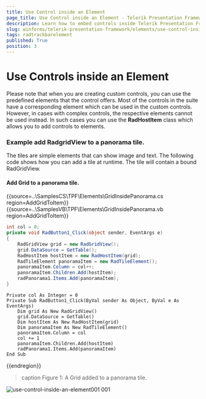 ```yaml
---
title: Use Control inside an Element
page_title: Use Control inside an Element - Telerik Presentation Framework
description: Learn how to embed controls inside Telerik Presentation Framework elements for flexible and modern WinForms UI layouts.
slug: winforms/telerik-presentation-framework/elements/use-control-inside-an-element
tags: radtrackbarelement
published: True
position: 3
---
```


# Use Controls inside an Element

Please note that when you are creating custom controls, you can use the predefined elements that the control offers. Most of the controls in the suite have a corresponding element which can be used in the custom controls. However, in cases with complex controls, the respective elements cannot be used instead. In such cases you can use the __RadHostItem__  class which allows you to add controls to elements. 

### Example add RadgridView to a panorama tile.

The tiles are simple elements that can show image and text. The following code shows how you can add a tile at runtime. The tile will contain a bound RadGridView.

#### Add Grid to a panorama tile.

{{source=..\SamplesCS\TPF\Elements\GridInsidePanorama.cs region=AddGridToItem}} 
{{source=..\SamplesVB\TPF\Elements\GridInsidePanorama.vb region=AddGridToItem}}
````C#
int col = 0;
private void RadButton1_Click(object sender, EventArgs e)
{
    RadGridView grid = new RadGridView();
    grid.DataSource = GetTable();
    RadHostItem hostItem = new RadHostItem(grid);
    RadTileElement panoramaItem = new RadTileElement();
    panoramaItem.Column = col++;
    panoramaItem.Children.Add(hostItem);
    radPanorama1.Items.Add(panoramaItem);
}

````
````VB.NET
Private col As Integer = 0
Private Sub RadButton1_Click(ByVal sender As Object, ByVal e As EventArgs)
    Dim grid As New RadGridView()
    grid.DataSource = GetTable()
    Dim hostItem As New RadHostItem(grid)
    Dim panoramaItem As New RadTileElement()
    panoramaItem.Column = col
    col += 1
    panoramaItem.Children.Add(hostItem)
    radPanorama1.Items.Add(panoramaItem)
End Sub

````

{{endregion}}

>caption Figure 1: A Grid added to a panorama tile.

![use-control-inside-an-element001 001](images/use-control-inside-an-element001.png)
